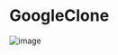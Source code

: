 # GoogleClone
![image](https://user-images.githubusercontent.com/70390705/118760680-2f297b00-b8ae-11eb-843d-ebc356a624b1.png)
